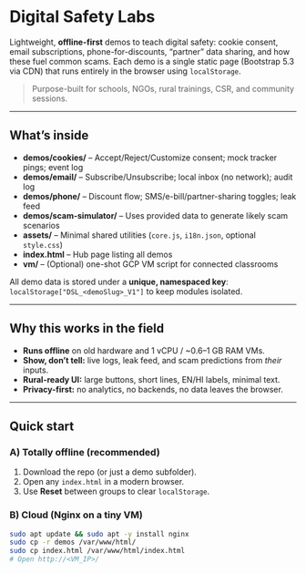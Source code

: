 # Digital Safety Labs

Lightweight, **offline-first** demos to teach digital safety: cookie consent,
email subscriptions, phone-for-discounts, “partner” data sharing, and how these
fuel common scams. Each demo is a single static page (Bootstrap 5.3 via CDN)
that runs entirely in the browser using `localStorage`.

> Purpose-built for schools, NGOs, rural trainings, CSR, and community sessions.

---

## What’s inside

- **demos/cookies/** – Accept/Reject/Customize consent; mock tracker pings; event log  
- **demos/email/** – Subscribe/Unsubscribe; local inbox (no network); audit log  
- **demos/phone/** – Discount flow; SMS/e-bill/partner-sharing toggles; leak feed  
- **demos/scam-simulator/** – Uses provided data to generate likely scam scenarios  
- **assets/** – Minimal shared utilities (`core.js`, `i18n.json`, optional `style.css`)  
- **index.html** – Hub page listing all demos  
- **vm/** – (Optional) one-shot GCP VM script for connected classrooms

All demo data is stored under a **unique, namespaced key**:
`localStorage["DSL_<demoSlug>_V1"]` to keep modules isolated.

---

## Why this works in the field

- **Runs offline** on old hardware and 1 vCPU / ~0.6–1 GB RAM VMs.
- **Show, don’t tell:** live logs, leak feed, and scam predictions from *their* inputs.
- **Rural-ready UI:** large buttons, short lines, EN/HI labels, minimal text.
- **Privacy-first:** no analytics, no backends, no data leaves the browser.

---

## Quick start

### A) Totally offline (recommended)
1. Download the repo (or just a demo subfolder).
2. Open any `index.html` in a modern browser.
3. Use **Reset** between groups to clear `localStorage`.

### B) Cloud (Nginx on a tiny VM)
```bash
sudo apt update && sudo apt -y install nginx
sudo cp -r demos /var/www/html/
sudo cp index.html /var/www/html/index.html
# Open http://<VM_IP>/
